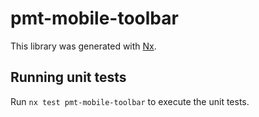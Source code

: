 # pmt-mobile-toolbar

This library was generated with [Nx](https://nx.dev).

## Running unit tests

Run `nx test pmt-mobile-toolbar` to execute the unit tests.

